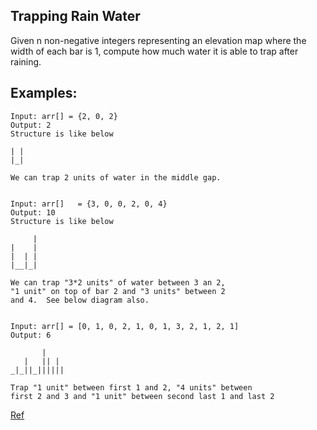 ## Trapping Rain Water

Given n non-negative integers representing an elevation map where the width of each bar is 1, compute how much water it is able to trap after raining.

## Examples:

    Input: arr[] = {2, 0, 2}
    Output: 2
    Structure is like below
    
    | |
    |_|
    
    We can trap 2 units of water in the middle gap.


    Input: arr[]   = {3, 0, 0, 2, 0, 4}
    Output: 10
    Structure is like below
    
         |
    |    |
    |  | |
    |__|_|
    
    We can trap "3*2 units" of water between 3 an 2,
    "1 unit" on top of bar 2 and "3 units" between 2
    and 4.  See below diagram also.


    Input: arr[] = [0, 1, 0, 2, 1, 0, 1, 3, 2, 1, 2, 1]
    Output: 6
    
           |
       |   || |
    _|_||_||||||
    
    Trap "1 unit" between first 1 and 2, "4 units" between
    first 2 and 3 and "1 unit" between second last 1 and last 2

[Ref](https://leetcode.com/problems/trapping-rain-water/)
